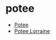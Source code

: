 # potee

 * [Potee](../../index/p/potee-10054.json)
 * [Potee Lorraine](../../index/p/potee-lorraine-2523.json)
